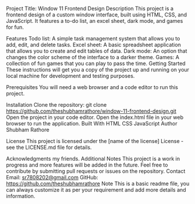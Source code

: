Project Title: Window 11 Frontend Design
Description
This project is a frontend design of a custom window interface, built using HTML, CSS, and JavaScript. It features a to-do list, an excel sheet, dark mode, and games for fun.

Features
Todo list: A simple task management system that allows you to add, edit, and delete tasks.
Excel sheet: A basic spreadsheet application that allows you to create and edit tables of data.
Dark mode: An option that changes the color scheme of the interface to a darker theme.
Games: A collection of fun games that you can play to pass the time.
Getting Started
These instructions will get you a copy of the project up and running on your local machine for development and testing purposes.

Prerequisites
You will need a web browser and a code editor to run this project.

Installation
Clone the repository: git clone https://github.com/theshubhamrathore/window-11-frontend-design.git
Open the project in your code editor.
Open the index.html file in your web browser to run the application.
Built With
HTML
CSS
JavaScript
Author
Shubham Rathore

License
This project is licensed under the [name of the license] License - see the LICENSE.md file for details.

Acknowledgments
my friends.
Additional Notes
This project is a work in progress and more features will be added in the future.
Feel free to contribute by submitting pull requests or issues on the repository.
Contact
Email: sr7808202@gmail.com
GitHub: https://github.com/theshubhamrathore
Note
This is a basic readme file, you can always customize it as per your requirement and add more details and information.
